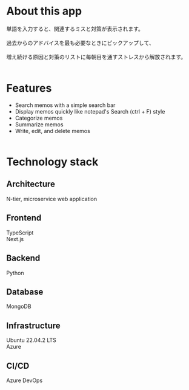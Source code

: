 # About this app
単語を入力すると、関連するミスと対策が表示されます。<br/><br/>過去からのアドバイスを最も必要なときにピックアップして、<br/><br/>
増え続ける原因と対策のリストに毎朝目を通すストレスから解放されます。<br/><br/>

# Features
- Search memos with a simple search bar
- Display memos quickly like notepad's Search (ctrl + F) style
- Categorize memos
- Summarize memos
- Write, edit, and delete memos
<br/><br/>

# Technology stack
## Architecture
N-tier, microservice web application

## Frontend
TypeScript  
Next.js

## Backend
Python

## Database
MongoDB

## Infrastructure
Ubuntu 22.04.2 LTS  
Azure

## CI/CD
Azure DevOps
<br/><br/>
